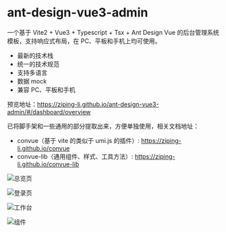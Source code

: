 # ant-design-vue3-admin

一个基于 Vite2 + Vue3 + Typescript + Tsx + Ant Design Vue 的后台管理系统模板，支持响应式布局，在 PC、平板和手机上均可使用。

- 最新的技术栈
- 统一的技术规范
- 支持多语言
- 数据 mock
- 兼容 PC、平板和手机

预览地址：https://ziping-li.github.io/ant-design-vue3-admin/#/dashboard/overview

已将脚手架和一些通用的部分提取出来，方便单独使用，相关文档地址：
- convue（基于 vite 的类似于 umi.js 的插件）: https://ziping-li.github.io/convue
- convue-lib（通用组件、样式、工具方法）: https://ziping-li.github.io/convue-lib

![总览页](https://note.youdao.com/yws/api/personal/file/WEB25c2a428f27c34120073f9b69af60cc2?method=download&shareKey=f84179c048e3c131d44c27f32926a432 '总览页')

![登录页](https://note.youdao.com/yws/api/personal/file/WEBd6315cff69d798b522f16af0aaba76cb?method=download&shareKey=237175f48e4f0418f29382fd662f31cf '登录页')

![工作台](https://note.youdao.com/yws/api/personal/file/WEBee1be4ec41b22263e96dc5cce5eeb083?method=download&shareKey=feb47688826e9d7821c443213b555a28 '工作台')

![组件](https://note.youdao.com/yws/api/personal/file/WEB9ec2149679f55a1f47fd97cdff42a676?method=download&shareKey=56effdb081bc2ac94609da70c51b9749 '组件')
